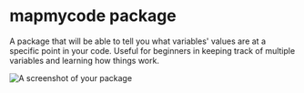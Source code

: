 # mapmycode package

A package that will be able to tell you what variables' values are at a specific point in your code. Useful for beginners in keeping track of multiple variables and learning how things work.

![A screenshot of your package](https://f.cloud.github.com/assets/69169/2290250/c35d867a-a017-11e3-86be-cd7c5bf3ff9b.gif)
